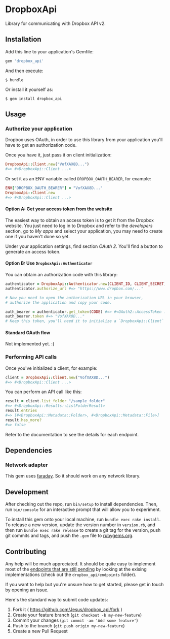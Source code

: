 # DropboxApi

Library for communicating with Dropbox API v2.

## Installation

Add this line to your application's Gemfile:

```ruby
gem 'dropbox_api'
```

And then execute:

    $ bundle

Or install it yourself as:

    $ gem install dropbox_api

## Usage

### Authorize your application

Dropbox uses OAuth, in order to use this library from your application you'll
have to get an authorization code.

Once you have it, just pass it on client initialization:

```ruby
DropboxApi::Client.new("VofXAX8D...")
#=> #<DropboxApi::Client ...>
```

Or set it as an ENV variable called `DROPBOX_OAUTH_BEARER`, for example:

```ruby
ENV["DROPBOX_OAUTH_BEARER"] = "VofXAX8D..."
DropboxApi::Client.new
#=> #<DropboxApi::Client ...>
```

#### Option A: Get your access token from the website

The easiest way to obtain an access token is to get it from the Dropbox website.
You just need to log in to Dropbox and refer to the *developers* section, go to
*My apps* and select your application, you may need to create one if you
haven't done so yet.

Under your application settings, find section *OAuth 2*. You'll find a button
to generate an access token.

#### Option B: Use `DropboxApi::Authenticator`

You can obtain an authorization code with this library:

```ruby
authenticator = DropboxApi::Authenticator.new(CLIENT_ID, CLIENT_SECRET)
authenticator.authorize_url #=> "https://www.dropbox.com/..."

# Now you need to open the authorization URL in your browser,
# authorize the application and copy your code.

auth_bearer = authenticator.get_token(CODE) #=> #<OAuth2::AccessToken ...>`
auth_bearer.token #=> "VofXAX8D..."
# Keep this token, you'll need it to initialize a `DropboxApi::Client` object
```

#### Standard OAuth flow

Not implemented yet. :(

### Performing API calls

Once you've initialized a client, for example:

```ruby
client = DropboxApi::Client.new("VofXAX8D...")
#=> #<DropboxApi::Client ...>
```

You can perform an API call like this:

```ruby
result = client.list_folder "/sample_folder"
#=> #<DropboxApi::Results::ListFolderResult>
result.entries
#=> [#<DropboxApi::Metadata::Folder>, #<DropboxApi::Metadata::File>]
result.has_more?
#=> false
```

Refer to the documentation to see the details for each endpoint.

## Dependencies

### Network adapter

This gem uses [faraday](https://github.com/lostisland/faraday#faraday).
So it should work on any network library.

## Development

After checking out the repo, run `bin/setup` to install dependencies. Then, run
`bin/console` for an interactive prompt that will allow you to experiment.

To install this gem onto your local machine, run `bundle exec rake install`. To
release a new version, update the version number in `version.rb`, and then run
`bundle exec rake release` to create a git tag for the version, push git
commits and tags, and push the `.gem` file to
[rubygems.org](https://rubygems.org).

## Contributing

Any help will be much appreciated. It should be quite easy to implement most
of the [endpoints that are still pending](api_coverage.md) by looking at the
exising implementations (check out the `dropbox_api/endpoints` folder).

If you want to help but you're unsure how to get started, please get in touch
by opening an issue.

Here's the standard way to submit code updates:

1. Fork it ( https://github.com/Jesus/dropbox_api/fork )
2. Create your feature branch (`git checkout -b my-new-feature`)
3. Commit your changes (`git commit -am 'Add some feature'`)
4. Push to the branch (`git push origin my-new-feature`)
5. Create a new Pull Request
